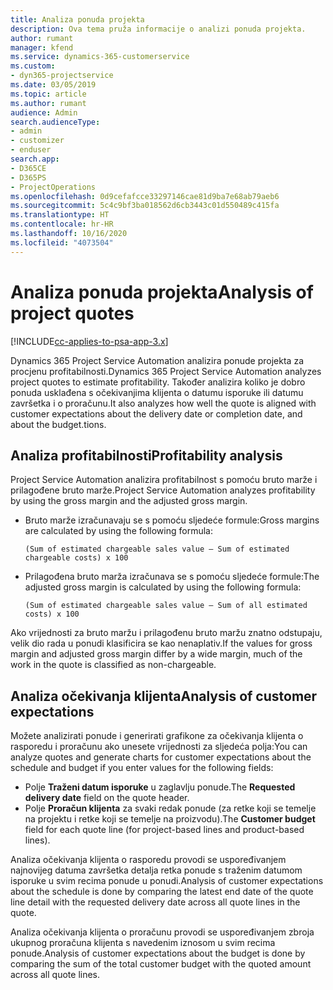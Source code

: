 ```yaml
---
title: Analiza ponuda projekta
description: Ova tema pruža informacije o analizi ponuda projekta.
author: rumant
manager: kfend
ms.service: dynamics-365-customerservice
ms.custom:
- dyn365-projectservice
ms.date: 03/05/2019
ms.topic: article
ms.author: rumant
audience: Admin
search.audienceType:
- admin
- customizer
- enduser
search.app:
- D365CE
- D365PS
- ProjectOperations
ms.openlocfilehash: 0d9cefafcce33297146cae81d9ba7e68ab79aeb6
ms.sourcegitcommit: 5c4c9bf3ba018562d6cb3443c01d550489c415fa
ms.translationtype: HT
ms.contentlocale: hr-HR
ms.lasthandoff: 10/16/2020
ms.locfileid: "4073504"
---
```

# <a name="analysis-of-project-quotes"></a><span data-ttu-id="7d45a-103">Analiza ponuda projekta</span><span class="sxs-lookup"><span data-stu-id="7d45a-103">Analysis of project quotes</span></span>

[!INCLUDE[cc-applies-to-psa-app-3.x](../includes/cc-applies-to-psa-app-3x.md)]

<span data-ttu-id="7d45a-104">Dynamics 365 Project Service Automation analizira ponude projekta za procjenu profitabilnosti.</span><span class="sxs-lookup"><span data-stu-id="7d45a-104">Dynamics 365 Project Service Automation analyzes project quotes to estimate profitability.</span></span> <span data-ttu-id="7d45a-105">Također analizira koliko je dobro ponuda usklađena s očekivanjima klijenta o datumu isporuke ili datumu završetka i o proračunu.</span><span class="sxs-lookup"><span data-stu-id="7d45a-105">It also analyzes how well the quote is aligned with customer expectations about the delivery date or completion date, and about the budget.tions.</span></span>

## <a name="profitability-analysis"></a><span data-ttu-id="7d45a-106">Analiza profitabilnosti</span><span class="sxs-lookup"><span data-stu-id="7d45a-106">Profitability analysis</span></span>

<span data-ttu-id="7d45a-107">Project Service Automation analizira profitabilnost s pomoću bruto marže i prilagođene bruto marže.</span><span class="sxs-lookup"><span data-stu-id="7d45a-107">Project Service Automation analyzes profitability by using the gross margin and the adjusted gross margin.</span></span>

- <span data-ttu-id="7d45a-108">Bruto marže izračunavaju se s pomoću sljedeće formule:</span><span class="sxs-lookup"><span data-stu-id="7d45a-108">Gross margins are calculated by using the following formula:</span></span>

  `
    (Sum of estimated chargeable sales value – Sum of estimated chargeable costs) x 100
  `
- <span data-ttu-id="7d45a-109">Prilagođena bruto marža izračunava se s pomoću sljedeće formule:</span><span class="sxs-lookup"><span data-stu-id="7d45a-109">The adjusted gross margin is calculated by using the following formula:</span></span>

  `
    (Sum of estimated chargeable sales value – Sum of all estimated costs) x 100
  `

<span data-ttu-id="7d45a-110">Ako vrijednosti za bruto maržu i prilagođenu bruto maržu znatno odstupaju, velik dio rada u ponudi klasificira se kao nenaplativ.</span><span class="sxs-lookup"><span data-stu-id="7d45a-110">If the values for gross margin and adjusted gross margin differ by a wide margin, much of the work in the quote is classified as non-chargeable.</span></span>

## <a name="analysis-of-customer-expectations"></a><span data-ttu-id="7d45a-111">Analiza očekivanja klijenta</span><span class="sxs-lookup"><span data-stu-id="7d45a-111">Analysis of customer expectations</span></span>

<span data-ttu-id="7d45a-112">Možete analizirati ponude i generirati grafikone za očekivanja klijenta o rasporedu i proračunu ako unesete vrijednosti za sljedeća polja:</span><span class="sxs-lookup"><span data-stu-id="7d45a-112">You can analyze quotes and generate charts for customer expectations about the schedule and budget if you enter values for the following fields:</span></span>

- <span data-ttu-id="7d45a-113">Polje **Traženi datum isporuke** u zaglavlju ponude.</span><span class="sxs-lookup"><span data-stu-id="7d45a-113">The **Requested delivery date** field on the quote header.</span></span>
- <span data-ttu-id="7d45a-114">Polje **Proračun klijenta** za svaki redak ponude (za retke koji se temelje na projektu i retke koji se temelje na proizvodu).</span><span class="sxs-lookup"><span data-stu-id="7d45a-114">The **Customer budget** field for each quote line (for project-based lines and product-based lines).</span></span>

<span data-ttu-id="7d45a-115">Analiza očekivanja klijenta o rasporedu provodi se uspoređivanjem najnovijeg datuma završetka detalja retka ponude s traženim datumom isporuke u svim recima ponude u ponudi.</span><span class="sxs-lookup"><span data-stu-id="7d45a-115">Analysis of customer expectations about the schedule is done by comparing the latest end date of the quote line detail with the requested delivery date across all quote lines in the quote.</span></span>

<span data-ttu-id="7d45a-116">Analiza očekivanja klijenta o proračunu provodi se uspoređivanjem zbroja ukupnog proračuna klijenta s navedenim iznosom u svim recima ponude.</span><span class="sxs-lookup"><span data-stu-id="7d45a-116">Analysis of customer expectations about the budget is done by comparing the sum of the total customer budget with the quoted amount across all quote lines.</span></span>
